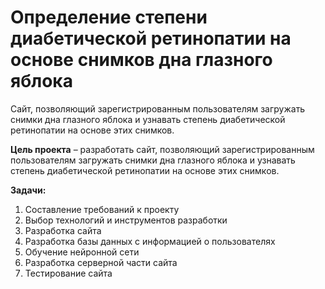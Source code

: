 # Определение степени диабетической ретинопатии на основе снимков дна глазного яблока

Cайт, позволяющий зарегистрированным пользователям загружать снимки дна глазного яблока и узнавать степень диабетической ретинопатии на основе этих снимков.

**Цель проекта** – разработать сайт, позволяющий зарегистрированным пользователям загружать снимки дна глазного яблока и узнавать степень диабетической ретинопатии на основе этих снимков.

**Задачи:**
1. Составление требований к проекту
2. Выбор технологий и инструментов разработки
3. Разработка сайта
4. Разработка базы данных с информацией о пользователях
5. Обучение нейронной сети
6. Разработка серверной части сайта
7. Тестирование сайта


